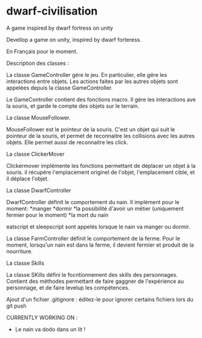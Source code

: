 # dwarf-civilisation
A game inspired by dwarf fortress on unity

Devellop a game on unity, inspired by dwarf forteress.

En Français pour le moment.

Description des classes :

La classe GameController gére le jeu. En particulier, elle gére les interactions entre objets. 
Les actions faites par les autres objets sont appelées depuis la classe GameController.

Le GameController contient des fonctions macro. Il gére les interactions ave la souris, et garde le compte des objets sur le terrain.

La classe MouseFollower.

MouseFollower est le pointeur de la souris. C'est un objet qui suit le pointeur de la souris, et permet de reconnaitre les collisions avec les autres objets.
Elle permet aussi de reconnaitre les click.

La classe ClickerMover

Clickermover implémente les fonctions permettant de déplacer un objet à la souris. il récupére l'emplacement originel de l'objet, l'emplacement cible, et il déplace l'objet.

La classe DwarfController

DwarfController définit le comportement du nain. Il implément pour le moment:
*manger
*dormir
*la possibilité d'avoir un métier (uniquement fermier pour le moment)
*la mort du nain


eatscript et sleepscript sont appelés lorsque le nain va manger ou dormir.


La classe FarmController définit le comportement de la ferme. Pour le moment, lorsqu'un nain est dans la ferme, il devient fermier et produit de la nourriture.


La classe Skills

La classe SKills défini le focntionnement des skills des personnages. Contient des méthodes permettant de faire gaggner de l'expérience au personnage, et de faire levelup les compétences.

Ajout d'un fichier .gitignore : éditez-le pour ignorer certains fichiers lors du git push

CURRENTLY WORKING ON :
- Le nain va dodo dans un lit !







